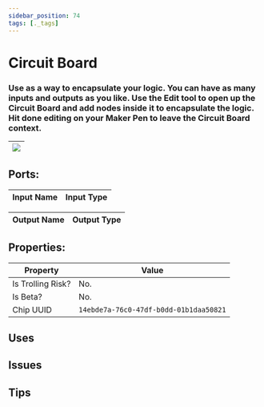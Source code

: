 ```yaml
---
sidebar_position: 74
tags: [._tags]
---
```


# Circuit Board


### Use as a way to encapsulate your logic. You can have as many inputs and outputs as you like. Use the Edit tool to open up the Circuit Board and add nodes inside it to encapsulate the logic. Hit done editing on your Maker Pen to leave the Circuit Board context.

| ![](https://images-ext-2.discordapp.net/external/MPmIaQzlEPmgGWlgi-WxBBXt0Bjv_zWPkg1y1f_sy3s/https/www.recroomcircuits.com/image/circuit/absolute-value?width=206&height=108) |
|-----|

## Ports:

| Input Name | Input Type |
|-----------|-----------|

| Output Name | Output Type |
|-----------|-----------|

## Properties:

| Property  | Value |
|-------------------|-----------|
| Is Trolling Risk? | No. |
| Is Beta? | No. |
| Chip UUID | `14ebde7a-76c0-47df-b0dd-01b1daa50821` |

## Uses

## Issues

## Tips